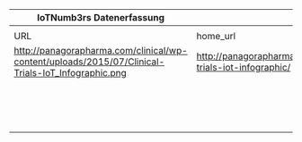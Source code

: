 |IoTNumb3rs Datenerfassung|||||||||||
| ---- | ---- | ---- | ---- | ---- | ---- | ---- | ---- | ---- | ---- | ---- |
||||||||||||
|URL|home_url|filename|device_class|device_count|market_class|market_volume|prognosis_year|publication_year|authorship_class|Dropbox folder|
|http://panagorapharma.com/clinical/wp-content/uploads/2015/07/Clinical-Trials-IoT_Infographic.png|http://panagorapharma.com/clinical/clinical-trials-iot-infographic/|file3_Clinical-Trials-IoT_Infographic.png|wearable|187200000/year|||2020|2015|blogger|marielledemuth/20181114-1507|
||||||biosensing wearable|60000000000|2018|2015|blogger|marielledemuth/20181114-1507|
||||||IoT market|9.4729E+11|2019|2015|blogger|marielledemuth/20181114-1507|
